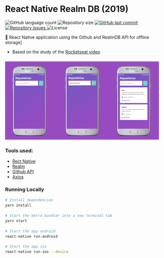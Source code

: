 # React Native Realm DB (2019)
<p align="left">
  <img alt="GitHub language count" src="https://img.shields.io/github/languages/count/Relirk/github-repo-realmdb">

  <img alt="Repository size" src="https://img.shields.io/github/repo-size/Relirk/github-repo-realmdb">
  
  <a href="https://github.com/Relirk/github-repo-realmdb/commits/master">
    <img alt="GitHub last commit" src="https://img.shields.io/github/last-commit/Relirk/github-repo-realmdb">
  </a>

  <a href="https://github.com/Relirk/github-repo-realmdb/issues">
    <img alt="Repository issues" src="https://img.shields.io/github/issues/Relirk/github-repo-realmdb">
  </a>

  <img alt="License" src="https://img.shields.io/badge/license-MIT-brightgreen">
</p>

:iphone: React Native application using the Github and RealmDB API for offline storage]
- Based on the study of the [Rocketseat video](https://www.youtube.com/watch?v=y5Hv7pMA1uo&t=1066s)

###

![Realm](./.github/assets/relirk-realm-react-native.png)

### Tools used:

- [Rect Native](https://reactnative.dev/)
- [Realm](https://realm.io/)
- [Github API](https://developer.github.com/v3/)
- [Axios](https://github.com/axios/axios)

### Running Locally

```sh
# Install dependencies
yarn install

# Start the metro bundler into a new terminal tab
yarn start

# Start the app android
react-native run-android

# Start the app ios
react-native run-ios --device
```
